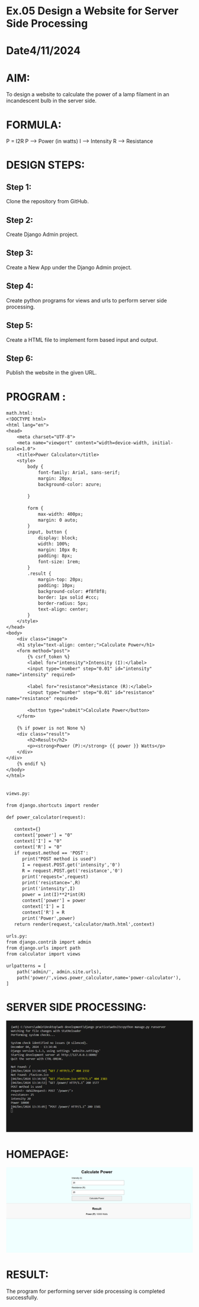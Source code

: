 # Ex.05 Design a Website for Server Side Processing
# Date4/11/2024
# AIM:
To design a website to calculate the power of a lamp filament in an incandescent bulb in the server side.

# FORMULA:
P = I2R
P --> Power (in watts)
 I --> Intensity
 R --> Resistance

# DESIGN STEPS:
## Step 1:
Clone the repository from GitHub.

## Step 2:
Create Django Admin project.

## Step 3:
Create a New App under the Django Admin project.

## Step 4:
Create python programs for views and urls to perform server side processing.

## Step 5:
Create a HTML file to implement form based input and output.

## Step 6:
Publish the website in the given URL.

# PROGRAM :
~~~
math.html:
<!DOCTYPE html>
<html lang="en">
<head>
    <meta charset="UTF-8">
    <meta name="viewport" content="width=device-width, initial-scale=1.0">
    <title>Power Calculator</title>
    <style>
        body {
            font-family: Arial, sans-serif;
            margin: 20px;
            background-color: azure;
            
        }
        
        form {
            max-width: 400px;
            margin: 0 auto;
        }
        input, button {
            display: block;
            width: 100%;
            margin: 10px 0;
            padding: 8px;
            font-size: 1rem;
        }
        .result {
            margin-top: 20px;
            padding: 10px;
            background-color: #f8f8f8;
            border: 1px solid #ccc;
            border-radius: 5px;
            text-align: center;
        }
    </style>
</head>
<body>
    <div class="image">
    <h1 style="text-align: center;">Calculate Power</h1>
    <form method="post">
        {% csrf_token %}
        <label for="intensity">Intensity (I):</label>
        <input type="number" step="0.01" id="intensity" name="intensity" required>

        <label for="resistance">Resistance (R):</label>
        <input type="number" step="0.01" id="resistance" name="resistance" required>

        <button type="submit">Calculate Power</button>
    </form>

    {% if power is not None %}
    <div class="result">
        <h2>Result</h2>
        <p><strong>Power (P):</strong> {{ power }} Watts</p>
    </div>
</div>
    {% endif %}
</body>
</html>


views.py:

from django.shortcuts import render

def power_calculator(request):

   context={}
   context['power'] = "0"
   context['I'] = "0"
   context['R'] = "0"
   if request.method == 'POST':
      print("POST method is used")
      I = request.POST.get('intensity','0')
      R = request.POST.get('resistance','0')
      print('request=',request)
      print('resistance=',R)
      print('intensity',I)
      power = int(I)**2*int(R)
      context['power'] = power
      context['I'] = I
      context['R'] = R
      print('Power',power)
   return render(request,'calculator/math.html',context)

urls.py:
from django.contrib import admin
from django.urls import path
from calculator import views

urlpatterns = [
    path('admin/', admin.site.urls),
    path('power/',views.power_calculator,name='power-calculator'),
]
~~~


# SERVER SIDE PROCESSING:
![alt text](<Screenshot 2024-12-04 133528.png>)

# HOMEPAGE:
![alt text](<Screenshot 2024-12-04 133337.png>)

# RESULT:
The program for performing server side processing is completed successfully.
